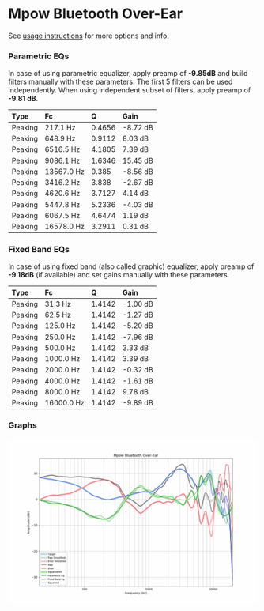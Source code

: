 # Mpow Bluetooth Over-Ear
See [usage instructions](https://github.com/jaakkopasanen/AutoEq#usage) for more options and info.

### Parametric EQs
In case of using parametric equalizer, apply preamp of **-9.85dB** and build filters manually
with these parameters. The first 5 filters can be used independently.
When using independent subset of filters, apply preamp of **-9.81 dB**.

| Type    | Fc         |      Q | Gain     |
|:--------|:-----------|:-------|:---------|
| Peaking | 217.1 Hz   | 0.4656 | -8.72 dB |
| Peaking | 648.9 Hz   | 0.9112 | 8.03 dB  |
| Peaking | 6516.5 Hz  | 4.1805 | 7.39 dB  |
| Peaking | 9086.1 Hz  | 1.6346 | 15.45 dB |
| Peaking | 13567.0 Hz | 0.385  | -8.56 dB |
| Peaking | 3416.2 Hz  | 3.838  | -2.67 dB |
| Peaking | 4620.6 Hz  | 3.7127 | 4.14 dB  |
| Peaking | 5447.8 Hz  | 5.2336 | -4.03 dB |
| Peaking | 6067.5 Hz  | 4.6474 | 1.19 dB  |
| Peaking | 16578.0 Hz | 3.2911 | 0.31 dB  |

### Fixed Band EQs
In case of using fixed band (also called graphic) equalizer, apply preamp of **-9.18dB**
(if available) and set gains manually with these parameters.

| Type    | Fc         |      Q | Gain     |
|:--------|:-----------|:-------|:---------|
| Peaking | 31.3 Hz    | 1.4142 | -1.00 dB |
| Peaking | 62.5 Hz    | 1.4142 | -1.27 dB |
| Peaking | 125.0 Hz   | 1.4142 | -5.20 dB |
| Peaking | 250.0 Hz   | 1.4142 | -7.96 dB |
| Peaking | 500.0 Hz   | 1.4142 | 3.33 dB  |
| Peaking | 1000.0 Hz  | 1.4142 | 3.39 dB  |
| Peaking | 2000.0 Hz  | 1.4142 | -0.32 dB |
| Peaking | 4000.0 Hz  | 1.4142 | -1.61 dB |
| Peaking | 8000.0 Hz  | 1.4142 | 9.78 dB  |
| Peaking | 16000.0 Hz | 1.4142 | -9.89 dB |

### Graphs
![](./Mpow%20Bluetooth%20Over-Ear.png)